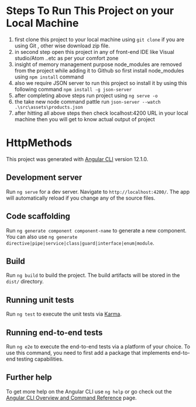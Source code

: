 # Steps To Run This Project on your Local Machine
1. first clone this project to your local machine using `git clone` if you are using Git , other wise download zip file.
2. in second step open this project in any of front-end IDE like Visual studio/Atom ..etc as per your comfort zone
3. insight of memory management purpose node_modules are removed from the project while adding it to Github so first install node_modules using `npm install` command
4. also we require JSON server to run this project so install it by using this following command `npm install -g json-server`
5. after completing above steps run project using `ng serve -o`
6. the take new node command pattle run `json-server --watch .\src\assets\products.json`
7. after hitting all above steps then check localhost:4200 URL in your local machine then you will get to know actual output of project   

# HttpMethods

This project was generated with [Angular CLI](https://github.com/angular/angular-cli) version 12.1.0.

## Development server

Run `ng serve` for a dev server. Navigate to `http://localhost:4200/`. The app will automatically reload if you change any of the source files.

## Code scaffolding

Run `ng generate component component-name` to generate a new component. You can also use `ng generate directive|pipe|service|class|guard|interface|enum|module`.

## Build

Run `ng build` to build the project. The build artifacts will be stored in the `dist/` directory.

## Running unit tests

Run `ng test` to execute the unit tests via [Karma](https://karma-runner.github.io).

## Running end-to-end tests

Run `ng e2e` to execute the end-to-end tests via a platform of your choice. To use this command, you need to first add a package that implements end-to-end testing capabilities.

## Further help

To get more help on the Angular CLI use `ng help` or go check out the [Angular CLI Overview and Command Reference](https://angular.io/cli) page.
